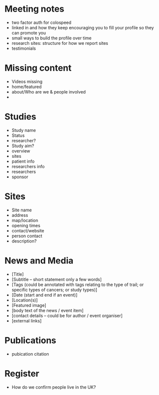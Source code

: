 # Meeting notes
- two factor auth for colospeed
- linked in and how they keep encouraging you to fill your profile so they can promote you 
- small ways to build the profile over time
- research sites: structure for how we report sites
- testimonials

# Missing content
- Videos missing
- home/featured
- about/Who are we & people involved
- 

# Studies
- Study name
- Status
- researcher?
- Study aim?
- overview
- sites
- patient info
- researchers info
- researchers
- sponsor

# Sites
- Site name
- address
- map/location
- opening times
- contact/website
- person contact
- description?

# News and Media
- [Title] 
- [Subtitle – short statement only a few words] 
- [Tags (could be annotated with tags relating to the type of trail; or specific types of cancers; or study types)] 
- [Date (start and end if an event)] 
- [Location(s)] 
- [Featured image]  
- [body text of the news / event item] 
- [contact details – could be for author /  event organiser]  
- [external links] 

# Publications
- pubication citation

# Register
- How do we confirm people live in the UK?
  

